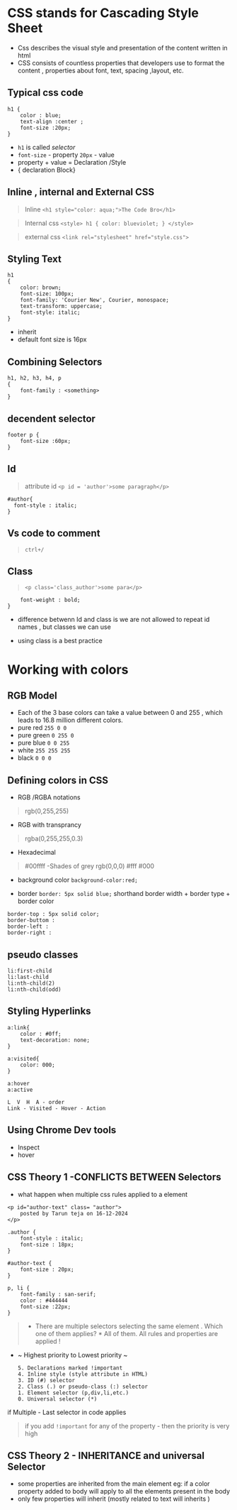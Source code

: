 # CSS stands for Cascading Style Sheet

- Css describes the visual style and presentation of the content written in html
- CSS consists of countless properties that developers use to format the content , properties about font, text, spacing ,layout, etc.


## Typical css code 

```
h1 {
    color : blue;
    text-align :center ;
    font-size :20px;
}
```
- `h1` is called *selector*
- `font-size` - property   `20px` - value 
- property + value = Declaration /Style
- { declaration Block}


## Inline , internal and External CSS

> Inline  `<h1 style="color: aqua;">The Code Bro</h1>`

> Internal css ```<style>
        h1
        {
            color: blueviolet;
        }
    </style>
    ```

> external css `<link rel="stylesheet" href="style.css">`

## Styling Text
```
h1
{
    color: brown;
    font-size: 100px;
    font-family: 'Courier New', Courier, monospace;
    text-transform: uppercase;
    font-style: italic;
}
```
- inherit 
- default font size is 16px

## Combining Selectors
```
h1, h2, h3, h4, p 
{
    font-family : <something>
}
```

## decendent selector

```
footer p {
    font-size :60px;
}
```

## Id 
> attribute id `<p id = 'author'>some paragraph</p>`
  ```
  #author{
    font-style : italic;
  }
  ```

## Vs code to comment 
> `ctrl+/`

## Class
> `<p class='class_author'>some para</p>`
``` .class_author{
    font-weight : bold;
}
```

- difference betwenn Id and class is we are not allowed to repeat id names , but classes we can use 

- using class is a best practice

# Working with colors
## RGB Model
- Each of the 3 base colors can take a value between 0 and 255 , which leads to 16.8 million different colors.
- pure red `255 0 0`
- pure green `0 255 0`
- pure blue `0 0 255`
- white `255 255 255`
- black `0 0 0`

## Defining colors in CSS
- RGB /RGBA notations
> rgb(0,255,255)
- RGB with transprancy
> rgba(0,255,255,0.3)
- Hexadecimal
> #00ffff
-Shades of grey
>rgb(0,0,0)
>#fff
>#000


- background color
`background-color:red;`

- border
`border: 5px solid blue;` shorthand
border width + border type + border color

```
border-top : 5px solid color;
border-buttom :
border-left :
border-right :
```
## pseudo classes
```
li:first-child
li:last-child
li:nth-child(2)
li:nth-child(odd)
```

## Styling Hyperlinks
```
a:link{
    color : #0ff;
    text-decoration: none;
}
```

```
a:visited{
    color: 000;
}
```

```
a:hover
a:active

L  V  H  A - order
Link - Visited - Hover - Action
```

## Using Chrome Dev tools
-  Inspect 
- hover

## CSS Theory 1 -CONFLICTS BETWEEN Selectors
- what happen when multiple css rules applied to a element

```
<p id="author-text" class= "author">
    posted by Tarun teja on 16-12-2024
</p>
```

```
.author {
    font-style : italic;
    font-size : 18px;
}

#author-text {
    font-size : 20px;
}

p, li {
    font-family : san-serif;
    color : #444444
    font-size :22px;
}
```
> * There are multiple selectors selecting the same element . Which one of them applies? *
  All of them. All rules and properties are applied !

- ~ Highest priority   to   Lowest priority ~
  ```
  5. Declarations marked !important
  4. Inline style (style attribute in HTML)
  3. ID (#) selector
  2. Class (.) or pseudo-class (:) selector
  1. Element selector (p,div,li,etc.)
  0. Universal selector (*)
  ```
if Multiple - Last selector in code applies

> if you add `!important` for any of the property - then the priority is very high

##  CSS Theory 2 - INHERITANCE and universal Selector

- some properties are inherited from the main element 
  eg: if a color property added to body will apply to all the elements present in the body
- only few properties will inherit (mostly related to text will inherits
)  
